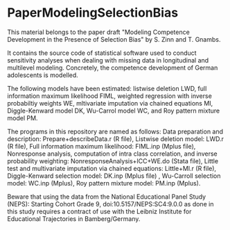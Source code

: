 # PaperModelingSelectionBias

This material belongs to the paper draft "Modeling Competence Development in the Presence of Selection Bias" by S. Zinn and T. Gnambs.

It contains the source code of statistical software used to conduct sensitivity analyses when dealing with missing data in longitudinal and multilevel modeling. Concretely, the competence development of German adolescents is modelled. 

The following models have been estimated: listwise deletion LWD, full information maximum likelihood FIML, weighted regression with inverse probabiltiy weights WE, mltivariate imputation via chained equations MI, Diggle-Kenward model DK, Wu-Carrol model WC, and Roy pattern mixture model PM.

The programs in this repository are named as follows:
Data preparation and description:	Prepare+describeData.r	(R file),
Listwise deletion model: LWD.r	(R file),
Full information maximum likelihood: 	FIML.inp	(Mplus file),
Nonresponse analysis, computation of intra class correlation, and inverse probability weighting: NonresponseAnalysis+ICC+WE.do	(Stata file),
Little test and multivariate imputation via chained equations: Little+MI.r	(R file),
Diggle-Kenward selection model: DK.inp	(Mplus file) ,
Wu-Carroll  selection model:  WC.inp	(Mplus),
Roy pattern mixture model: 	PM.inp	(Mplus).

Beware that using the data from the National Educational Panel Study (NEPS): Starting Cohort Grade 9, doi:10.5157/NEPS:SC4:9.0.0 as done in this study requires a contract of use with the Leibniz Institute for Educational Trajectories in Bamberg/Germany. 
